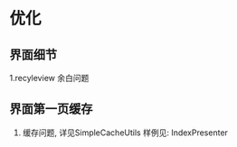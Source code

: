 # 优化

## 界面细节
1.recyleview 余白问题

## 界面第一页缓存
1. 缓存问题, 详见SimpleCacheUtils
   样例见: IndexPresenter






